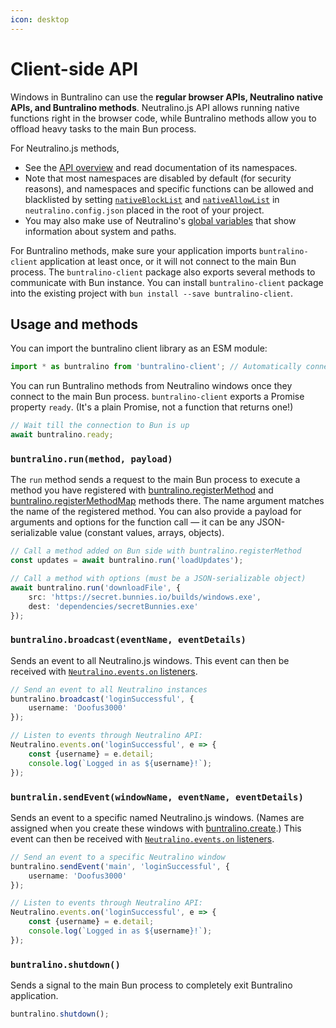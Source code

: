 ```yaml
---
icon: desktop
---
```


# Client-side API

Windows in Buntralino can use the **regular browser APIs, Neutralino native APIs, and Buntralino methods**. Neutralino.js API allows running native functions right in the browser code, while Buntralino methods allow you to offload heavy tasks to the main Bun process.

For Neutralino.js methods,

* See the [API overview](https://neutralino.js.org/docs/api/overview) and read documentation of its namespaces.
* Note that most namespaces are disabled by default (for security reasons), and namespaces and specific functions can be allowed and blacklisted by setting [`nativeBlockList`](https://neutralino.js.org/docs/configuration/neutralino.config.json#nativeblocklist-string) and [`nativeAllowList`](https://neutralino.js.org/docs/configuration/neutralino.config.json#nativeallowlist-string) in `neutralino.config.json` placed in the root of your project.
* You may also make use of Neutralino's [global variables](https://neutralino.js.org/docs/api/global-variables) that show information about system and paths.

For Buntralino methods, make sure your application imports `buntralino-client` application at least once, or it will not connect to the main Bun process.
The `buntralino-client` package also exports several methods to communicate with Bun instance. You can install `buntralino-client` package into the existing project with `bun install --save buntralino-client`.

## Usage and methods

You can import the buntralino client library as an ESM module:

```typescript
import * as buntralino from 'buntralino-client'; // Automatically connects to Bun!
```

You can run Buntralino methods from Neutralino windows once they connect to the main Bun process. `buntralino-client` exports a Promise property `ready`. (It's a plain Promise, not a function that returns one!)

```typescript
// Wait till the connection to Bun is up
await buntralino.ready;
```

### `buntralino.run(method, payload)`

The `run` method sends a request to the main Bun process to execute a method you have registered with [buntralino.registerMethod]() and [buntralino.registerMethodMap]() methods there. The name argument matches the name of the registered method. You can also provide a payload for arguments and options for the function call — it can be any JSON-serializable value (constant values, arrays, objects).

```typescript
// Call a method added on Bun side with buntralino.registerMethod
const updates = await buntralino.run('loadUpdates');
```
```typescript
// Call a method with options (must be a JSON-serializable object)
await buntralino.run('downloadFile', {
    src: 'https://secret.bunnies.io/builds/windows.exe',
    dest: 'dependencies/secretBunnies.exe'
});
```

### `buntralino.broadcast(eventName, eventDetails)`

Sends an event to all Neutralino.js windows. This event can then be received with [`Neutralino.events.on` listeners](https://neutralino.js.org/docs/api/events#eventsoneventname-handler).

```typescript
// Send an event to all Neutralino instances
buntralino.broadcast('loginSuccessful', {
    username: 'Doofus3000'
});

// Listen to events through Neutralino API:
Neutralino.events.on('loginSuccessful', e => {
    const {username} = e.detail;
    console.log(`Logged in as ${username}!`);
});
```

### `buntralin.sendEvent(windowName, eventName, eventDetails)`

Sends an event to a specific named Neutralino.js windows. (Names are assigned when you create these windows with [buntralino.create]().) This event can then be received with [`Neutralino.events.on` listeners](https://neutralino.js.org/docs/api/events#eventsoneventname-handler).

```typescript
// Send an event to a specific Neutralino window
buntralino.sendEvent('main', 'loginSuccessful', {
    username: 'Doofus3000'
});

// Listen to events through Neutralino API:
Neutralino.events.on('loginSuccessful', e => {
    const {username} = e.detail;
    console.log(`Logged in as ${username}!`);
});
```

### `buntralino.shutdown()`

Sends a signal to the main Bun process to completely exit Buntralino application.

```typescript
buntralino.shutdown();
```